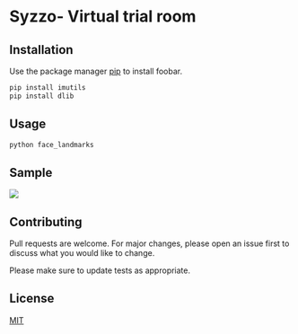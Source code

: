 # Syzzo- Virtual trial room


## Installation

Use the package manager [pip](https://pip.pypa.io/en/stable/) to install foobar.

```bash
pip install imutils
pip install dlib

```

## Usage

```bash
python face_landmarks
```
## Sample
![](https://raw.githubusercontent.com/TyagiSumit/Syzzo-live-makeup/master/samples/face_landmark.gif)




## Contributing
Pull requests are welcome. For major changes, please open an issue first to discuss what you would like to change.

Please make sure to update tests as appropriate.

## License
[MIT](https://choosealicense.com/licenses/mit/)
